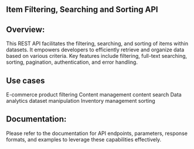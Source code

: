 ## Item Filtering, Searching and Sorting API

## Overview:
This REST API facilitates the filtering, searching, and sorting of items within datasets. It empowers developers to efficiently retrieve and organize data based on various criteria. Key features include filtering, full-text searching, sorting, pagination, authentication, and error handling.


## Use cases
E-commerce product filtering
Content management content search
Data analytics dataset manipulation
Inventory management sorting

## Documentation:
Please refer to the documentation for API endpoints, parameters, response formats, and examples to leverage these capabilities effectively.